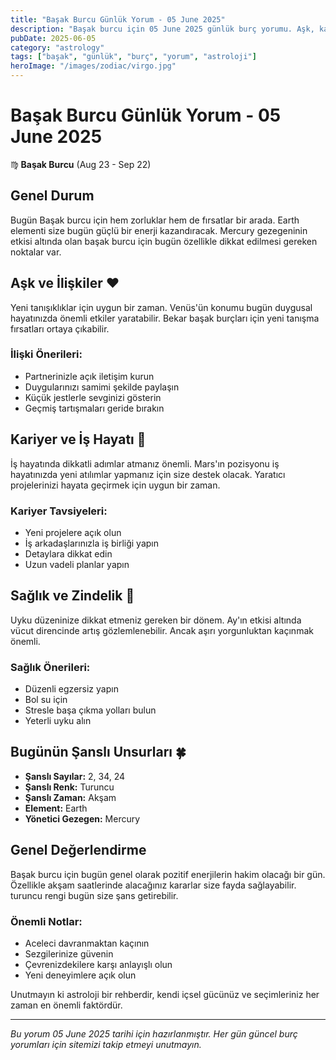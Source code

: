 ```yaml
---
title: "Başak Burcu Günlük Yorum - 05 June 2025"
description: "Başak burcu için 05 June 2025 günlük burç yorumu. Aşk, kariyer, sağlık ve şanslı sayılar."
pubDate: 2025-06-05
category: "astrology"
tags: ["başak", "günlük", "burç", "yorum", "astroloji"]
heroImage: "/images/zodiac/virgo.jpg"
---
```


# Başak Burcu Günlük Yorum - 05 June 2025

♍ **Başak Burcu** (Aug 23 - Sep 22)

## Genel Durum

Bugün Başak burcu için hem zorluklar hem de fırsatlar bir arada. Earth elementi size bugün güçlü bir enerji kazandıracak. Mercury gezegeninin etkisi altında olan başak burcu için bugün özellikle dikkat edilmesi gereken noktalar var.

## Aşk ve İlişkiler ❤️

Yeni tanışıklıklar için uygun bir zaman. Venüs'ün konumu bugün duygusal hayatınızda önemli etkiler yaratabilir. Bekar başak burçları için yeni tanışma fırsatları ortaya çıkabilir.

### İlişki Önerileri:
- Partnerinizle açık iletişim kurun
- Duygularınızı samimi şekilde paylaşın
- Küçük jestlerle sevginizi gösterin
- Geçmiş tartışmaları geride bırakın

## Kariyer ve İş Hayatı 💼

İş hayatında dikkatli adımlar atmanız önemli. Mars'ın pozisyonu iş hayatınızda yeni atılımlar yapmanız için size destek olacak. Yaratıcı projelerinizi hayata geçirmek için uygun bir zaman.

### Kariyer Tavsiyeleri:
- Yeni projelere açık olun
- İş arkadaşlarınızla iş birliği yapın
- Detaylara dikkat edin
- Uzun vadeli planlar yapın

## Sağlık ve Zindelik 🏥

Uyku düzeninize dikkat etmeniz gereken bir dönem. Ay'ın etkisi altında vücut direncinde artış gözlemlenebilir. Ancak aşırı yorgunluktan kaçınmak önemli.

### Sağlık Önerileri:
- Düzenli egzersiz yapın
- Bol su için
- Stresle başa çıkma yolları bulun
- Yeterli uyku alın

## Bugünün Şanslı Unsurları 🍀

- **Şanslı Sayılar:** 2, 34, 24
- **Şanslı Renk:** Turuncu
- **Şanslı Zaman:** Akşam
- **Element:** Earth
- **Yönetici Gezegen:** Mercury

## Genel Değerlendirme

Başak burcu için bugün genel olarak pozitif enerjilerin hakim olacağı bir gün. Özellikle akşam saatlerinde alacağınız kararlar size fayda sağlayabilir. turuncu rengi bugün size şans getirebilir.

### Önemli Notlar:
- Aceleci davranmaktan kaçının
- Sezgilerinize güvenin
- Çevrenizdekilere karşı anlayışlı olun
- Yeni deneyimlere açık olun

Unutmayın ki astroloji bir rehberdir, kendi içsel gücünüz ve seçimleriniz her zaman en önemli faktördür.

---

*Bu yorum 05 June 2025 tarihi için hazırlanmıştır. Her gün güncel burç yorumları için sitemizi takip etmeyi unutmayın.*
